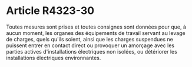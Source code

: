 # Article R4323-30

  
Toutes mesures sont prises et toutes consignes sont données pour que, à aucun moment, les organes des équipements de travail servant au levage de charges, quels qu'ils soient, ainsi que les charges suspendues ne puissent entrer en contact direct ou provoquer un amorçage avec les parties actives d'installations électriques non isolées, ou détériorer les installations électriques environnantes.